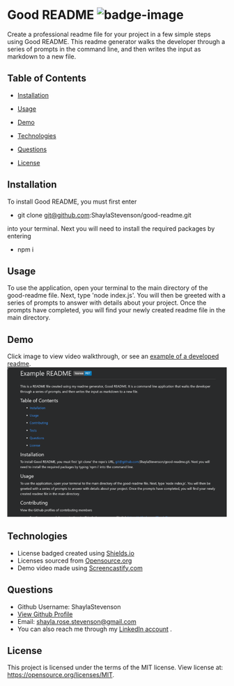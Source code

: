 # Good README ![badge-image](https://img.shields.io/static/v1?label=license&message=MIT&color=blue)  
Create a professional readme file for your project in a few simple steps using Good README. This readme generator walks the developer through a series of prompts in the command line, and then writes the input as markdown to a new file. 

## Table of Contents

  * [Installation](#Installation)

  * [Usage](#Usage)

  * [Demo](#Demo)

  * [Technologies](#Technologies)

  * [Questions](#Questions)

  * [License](#License)

  ## Installation
  To install Good README, you must first enter
  * git clone git@github.com:ShaylaStevenson/good-readme.git

  into your terminal. Next you will need to install the required packages by entering
  * npm i
  
  ## Usage
  To use the application, open your terminal to the main directory of the good-readme file. Next, type 'node index.js'. You will then be greeted with a series of prompts to answer with details about your project. Once the prompts have completed, you will find your newly created readme file in the main directory. 

  ## Demo
  Click image to view video walkthrough, or see an [example of a developed readme](example-readme.md).
  [![Demo Image](assets/images/demo-image.png)](https://drive.google.com/file/d/14XmptldMx9oT_E3lBxuuuCxjrH0HZEy5/view "Demo Video")

  ## Technologies
  * License badged created using [Shields.io](https://shields.io/)
  * Licenses sourced from [Opensource.org](https://opensource.org/)
  * Demo video made using [Screencastify.com](https://www.screencastify.com/)

  ## Questions
  * Github Username: ShaylaStevenson
  * [View Github Profile](https://github.com/ShaylaStevenson)
  * Email: shayla.rose.stevenson@gmail.com
  * You can also reach me through my [LinkedIn account](https://www.linkedin.com/in/shayla-stevenson-806143200/) .

  ## License
  This project is licensed under the terms of the MIT license. View license at:
  https://opensource.org/licenses/MIT.
